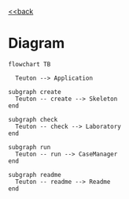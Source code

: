 [<<back](../README.md)

# Diagram

```mermaid
flowchart TB

  Teuton --> Application

subgraph create
  Teuton -- create --> Skeleton
end

subgraph check
  Teuton -- check --> Laboratory
end

subgraph run
  Teuton -- run --> CaseManager
end

subgraph readme
  Teuton -- readme --> Readme
end
```
